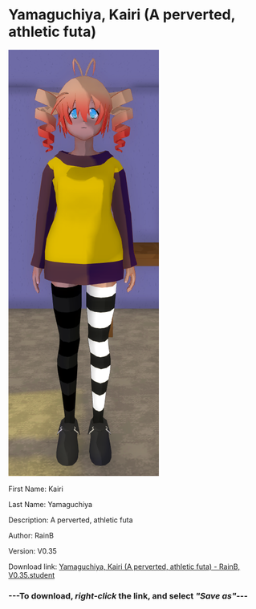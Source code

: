 # Yamaguchiya, Kairi (A perverted, athletic futa)

<img src = "https://raw.githubusercontent.com/Arbiter1223/Daigaku-Gurashi-Custom-Students/master/Students/Files/Yamaguchiya%2C%20Kairi%20(A%20perverted%2C%20athletic%20futa).png">

First Name: Kairi

Last Name: Yamaguchiya

Description: A perverted, athletic futa

Author: RainB

Version: V0.35

Download link: <a href="https://raw.githubusercontent.com/Arbiter1223/Daigaku-Gurashi-Custom-Students/master/Students/Files/Yamaguchiya%2C%20Kairi%20(A%20perverted%2C%20athletic%20futa)%20-%20RainB%2C%20V0.35.student">Yamaguchiya, Kairi (A perverted, athletic futa) - RainB, V0.35.student</a>

### ---**To download, _right-click_ the link, and select _"Save as"_**---
